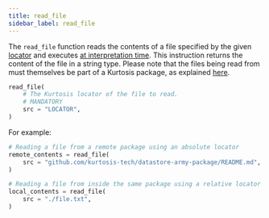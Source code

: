 ```yaml
---
title: read_file
sidebar_label: read_file
---
```


The `read_file` function reads the contents of a file specified by the given [locator][locators-reference] and executes [at interpretation time][multi-phase-runs-reference]. This instruction returns the content of the file in a string type. Please note that the files being read from must themselves be part of a Kurtosis package, as explained [here](../concepts-reference/locators.md#important-package-restriction).

```python
read_file(
    # The Kurtosis locator of the file to read.
    # MANDATORY
    src = "LOCATOR",
)
```

For example:

```python
# Reading a file from a remote package using an absolute locator
remote_contents = read_file(
    src = "github.com/kurtosis-tech/datastore-army-package/README.md",
)

# Reading a file from inside the same package using a relative locator
local_contents = read_file(
    src = "./file.txt",
)
```

<!--------------- ONLY LINKS BELOW THIS POINT ---------------------->
[locators-reference]: ../concepts-reference/locators.md
[multi-phase-runs-reference]: ../concepts-reference/multi-phase-runs.md
[packages-reference]: ../concepts-reference/packages.md
